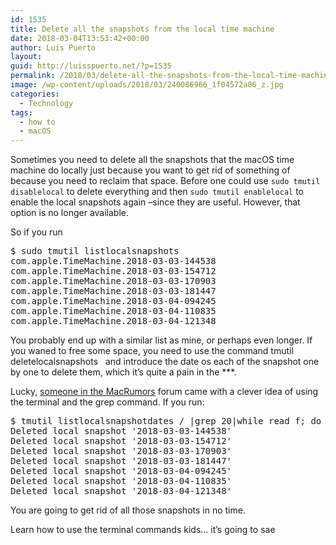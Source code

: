 ```yaml
---
id: 1535
title: Delete all the snapshots from the local time machine
date: 2018-03-04T13:53:42+00:00
author: Luis Puerto
layout: 
guid: http://luisspuerto.net/?p=1535
permalink: /2018/03/delete-all-the-snapshots-from-the-local-time-machine/
image: /wp-content/uploads/2018/03/240086966_1f04572a86_z.jpg
categories:
  - Technology
tags:
  - how to
  - macOS
---
```

Sometimes you need to delete all the snapshots that the macOS time machine do locally just because you want to get rid of something of because you need to reclaim that space. Before one could use `sudo tmutil disablelocal` to delete everything and then `sudo tmutil enablelocal` to enable the local snapshots again –since they are useful. However, that option is no longer available.

So if you run

<pre class="lang:sh decode:true">$ sudo tmutil listlocalsnapshots
com.apple.TimeMachine.2018-03-03-144538
com.apple.TimeMachine.2018-03-03-154712
com.apple.TimeMachine.2018-03-03-170903
com.apple.TimeMachine.2018-03-03-181447
com.apple.TimeMachine.2018-03-04-094245
com.apple.TimeMachine.2018-03-04-110835
com.apple.TimeMachine.2018-03-04-121348</pre>

You probably end up with a similar list as mine, or perhaps even longer. If you waned to free some space, you need to use the command <span class="lang:default highlight:0 decode:true  crayon-inline ">tmutil deletelocalsnapshots <date></span>  and introduce the date os each of the snapshot one by one to delete them, which it&#8217;s quite a pain in the \***.

Lucky, [someone in the MacRumors](https://forums.macrumors.com/threads/how-to-delete-time-machine-local-backups-on-high-sierra.2073998/#post-25673423) forum came with a clever idea of using the terminal and the grep command. If you run:

<pre class="lang:sh decode:true">$ tmutil listlocalsnapshotdates / |grep 20|while read f; do tmutil deletelocalsnapshots $f; done
Deleted local snapshot '2018-03-03-144538'
Deleted local snapshot '2018-03-03-154712'
Deleted local snapshot '2018-03-03-170903'
Deleted local snapshot '2018-03-03-181447'
Deleted local snapshot '2018-03-04-094245'
Deleted local snapshot '2018-03-04-110835'
Deleted local snapshot '2018-03-04-121348'</pre>

You are going to get rid of all those snapshots in no time.

Learn how to use the terminal commands kids&#8230; it&#8217;s going to sae